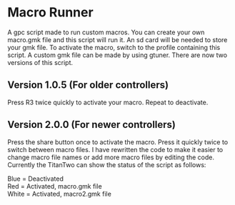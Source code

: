 # Macro Runner
 A gpc script made to run custom macros. You can create your own macro.gmk file and this script will run it. An sd card will be needed to store your gmk file. To activate the macro, switch to the profile containing this script. A custom gmk file can be made by using gtuner. There are now two versions of this script.

**Version 1.0.5 (For older controllers)**
----------------------------------------------------------------------------------------------------------------------------
Press R3 twice quickly to activate your macro. Repeat to deactivate.

**Version 2.0.0 (For newer controllers)**
----------------------------------------------------------------------------------------------------------------------------
Press the share button once to activate the macro. Press it quickly twice to switch between macro files. I have rewritten the code to make it easier to change macro file names or add more macro files by editing the code. Currently the TitanTwo can show the status of the script as follows:  

Blue = Deactivated  
Red = Activated, macro.gmk file  
White = Activated, macro2.gmk file  
